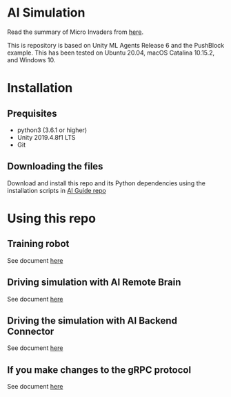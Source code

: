 # AI Simulation

Read the summary of Micro Invaders from [here](https://github.com/robot-uprising-hq/ai-guide).

This is repository is based on Unity ML Agents Release 6 and the PushBlock example. This has been tested on Ubuntu 20.04, macOS Catalina 10.15.2, and Windows 10.


# Installation

## Prequisites

- python3 (3.6.1 or higher)
- Unity 2019.4.8f1 LTS
- Git

## Downloading the files

Download and install this repo and its Python dependencies using the installation scripts in [AI Guide repo](https://github.com/robot-uprising-hq/ai-guide)


# Using this repo

## Training robot
See document [here](docs/Training-the-Agent.md)

## Driving simulation with AI Remote Brain
See document [here](docs/Driving-with-AIRemoteBrain.md)

## Driving the simulation with AI Backend Connector
See document [here](docs/Driving-with-AIBackendConnector.md)

##  If you make changes to the gRPC protocol
See document [here](docs/Generating-gRPC-code.md)